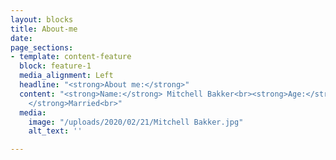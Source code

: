 ```yaml
---
layout: blocks
title: About-me
date: 
page_sections:
- template: content-feature
  block: feature-1
  media_alignment: Left
  headline: "<strong>About me:</strong>"
  content: "<strong>Name:</strong> Mitchell Bakker<br><strong>Age:</strong> 32<br><strong>Status:
    </strong>Married<br>"
  media:
    image: "/uploads/2020/02/21/Mitchell Bakker.jpg"
    alt_text: ''

---
```

